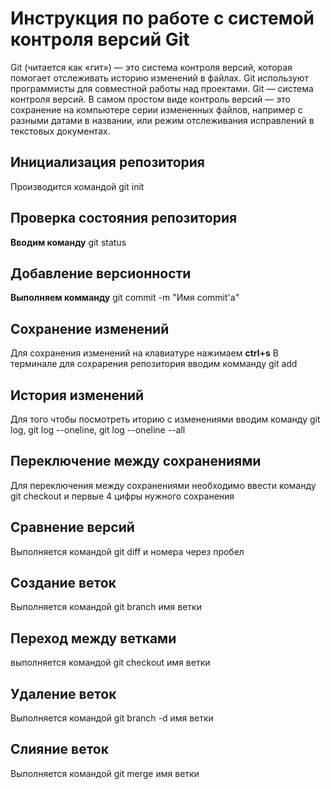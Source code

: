 # Инструкция по работе с системой контроля версий Git

Git (читается как «гит») — это система контроля версий, которая помогает отслеживать историю изменений в файлах. Git используют программисты для совместной работы над проектами. Git — система контроля версий. В самом простом виде контроль версий — это сохранение на компьютере серии измененных файлов, например с разными датами в названии, или режим отслеживания исправлений в текстовых документах.

## Инициализация репозитория
Производится командой git init
## Проверка состояния репозитория
**Вводим команду** git status
## Добавление версионности
**Выполняем комманду** git commit -m "Имя commit'а"
## Сохранение изменений
Для сохранения изменений на клавиатуре нажимаем **ctrl+s**
В терминале для сохрарения репозитория вводим комманду git add 
## История изменений
Для того чтобы посмотреть иторию с изменениями вводим команду git log, git log --oneline, git log --oneline --all
## Переключение между сохранениями
Для переключения между сохранениями необходимо ввести команду git checkout и первые 4 цифры нужного сохранения
## Сравнение версий
Выполняется командой git diff и номера через пробел
## Создание веток
Выполняется командой git branch имя ветки

## Переход между ветками
выполняется командой git checkout имя ветки
## Удаление веток
Выполняется командой git branch -d имя ветки
## Слияние веток
Выполняется командой git merge имя ветки
